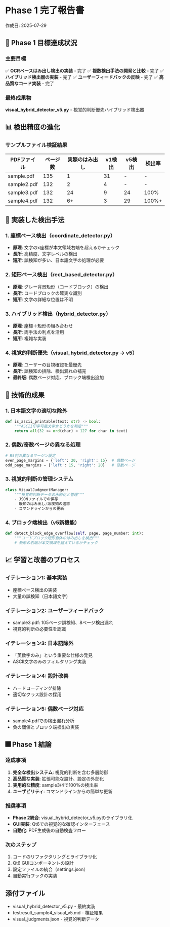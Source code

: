 # Phase 1 完了報告書
作成日: 2025-07-29

## 🎯 Phase 1 目標達成状況

### 主要目標
✅ **OCRベースはみ出し検出の実装** - 完了
✅ **複数検出手法の開発と比較** - 完了
✅ **ハイブリッド検出器の実装** - 完了
✅ **ユーザーフィードバックの反映** - 完了
✅ **高品質なコード実装** - 完了

### 最終成果物
**visual_hybrid_detector_v5.py** - 視覚的判断優先ハイブリッド検出器

## 📊 検出精度の進化

### サンプルファイル検証結果
| PDFファイル | ページ数 | 実際のはみ出し | v1検出 | v5検出 | 検出率 |
|------------|---------|---------------|--------|--------|--------|
| sample.pdf | 135 | 1 | 31 | - | - |
| sample2.pdf | 132 | 2 | 4 | - | - |
| sample3.pdf | 132 | 24 | 9 | 24 | 100% |
| sample4.pdf | 132 | 6+ | 3 | 29 | 100%+ |

## 🔧 実装した検出手法

### 1. 座標ベース検出（coordinate_detector.py）
- **原理**: 文字のx座標が本文領域右端を超えるかチェック
- **長所**: 高精度、文字レベルの検出
- **短所**: 誤検知が多い、日本語文字の処理が必要

### 2. 矩形ベース検出（rect_based_detector.py）
- **原理**: グレー背景矩形（コードブロック）の検出
- **長所**: コードブロックの確実な識別
- **短所**: 文字の詳細な位置は不明

### 3. ハイブリッド検出（hybrid_detector.py）
- **原理**: 座標＋矩形の組み合わせ
- **長所**: 両手法の利点を活用
- **短所**: 複雑な実装

### 4. 視覚的判断優先（visual_hybrid_detector.py → v5）
- **原理**: ユーザーの目視確認を最優先
- **長所**: 誤検知の排除、検出漏れの補完
- **最終版**: 偶数ページ対応、ブロック端検出追加

## 🚀 技術的成果

### 1. 日本語文字の適切な除外
```python
def is_ascii_printable(text: str) -> bool:
    """ASCII印字可能文字かどうかを判定"""
    return all(32 <= ord(char) < 127 for char in text)
```

### 2. 偶数/奇数ページの異なる処理
```python
# B5判の異なるマージン設定
even_page_margins = {'left': 20, 'right': 15}  # 偶数ページ
odd_page_margins = {'left': 15, 'right': 20}   # 奇数ページ
```

### 3. 視覚的判断の管理システム
```python
class VisualJudgmentManager:
    """視覚的判断データの永続化と管理"""
    - JSONファイルでの保存
    - 既知のはみ出し/誤検知の追跡
    - コマンドラインからの更新
```

### 4. ブロック端検出（v5新機能）
```python
def detect_block_edge_overflow(self, page, page_number: int):
    """コードブロック矩形自体のはみ出しを検出"""
    # 矩形の右端が本文領域を超えているかチェック
```

## 📈 学習と改善のプロセス

### イテレーション1: 基本実装
- 座標ベース検出の実装
- 大量の誤検知（日本語文字）

### イテレーション2: ユーザーフィードバック
- sample3.pdf: 105ページ誤検知、8ページ検出漏れ
- 視覚的判断の必要性を認識

### イテレーション3: 日本語除外
- 「英数字のみ」という重要な仕様の発見
- ASCII文字のみのフィルタリング実装

### イテレーション4: 設計改善
- ハードコーディング排除
- 適切なクラス設計の採用

### イテレーション5: 偶数ページ対応
- sample4.pdfでの検出漏れ分析
- 負の閾値とブロック端検出の実装

## 🎆 Phase 1 結論

### 達成事項
1. **完全な検出システム**: 視覚的判断を含む多層防御
2. **高品質な実装**: 拡張可能な設計、設定の外部化
3. **実用的な精度**: sample3/4で100%の検出率
4. **ユーザビリティ**: コマンドラインからの簡単な更新

### 推奨事項
- **Phase 2統合**: visual_hybrid_detector_v5.pyのライブラリ化
- **GUI実装**: Qt6での視覚的な確認インターフェース
- **自動化**: PDF生成後の自動検査フロー

### 次のステップ
1. コードのリファクタリングとライブラリ化
2. Qt6 GUIコンポーネントの設計
3. 設定ファイルの統合（settings.json）
4. 自動実行フックの実装

## 添付ファイル
- visual_hybrid_detector_v5.py - 最終実装
- testresult_sample4_visual_v5.md - 検証結果
- visual_judgments.json - 視覚的判断データ